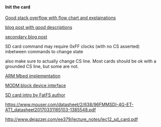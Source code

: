 #### Init the card
[Good stack overflow with flow chart and explainations](https://electronics.stackexchange.com/questions/77417/what-is-the-correct-command-sequence-for-microsd-card-initialization-in-spi)

[blog post with good descriptions](https://luckyresistor.me/cat-protector/software/sdcard-2/)

[secondary blog post](http://patrickleyman.be/blog/sd-card-c-driver-init/)

SD card command may require 0xFF clocks (with no CS asserted) inbetween commands to change state

also make sure to actually change CS line. Most cards should be ok with a grounded CS line, but some are not.


[ARM Mbed implementation](https://github.com/ARMmbed/sd-driver/blob/master/SDBlockDevice.cpp)

[MODM block device interface](https://github.com/modm-io/modm/blob/develop/src/modm/driver/storage/block_device_spiflash.hpp)

[SD card intro by FatFS author](http://elm-chan.org/docs/mmc/i/sdinit.png)

https://www.mouser.com/datasheet/2/638/96FMMSDI-4G-ET-AT1_datasheet20170331165103-1385548.pdf

http://www.dejazzer.com/ee379/lecture_notes/lec12_sd_card.pdf
